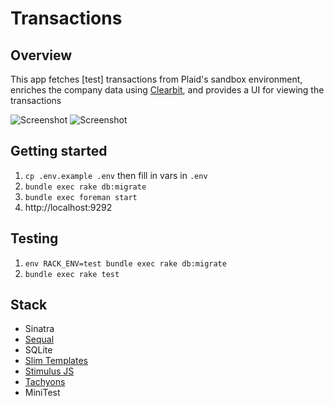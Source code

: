 # Transactions

## Overview
This app fetches [test] transactions from Plaid's sandbox environment, enriches the company data using [Clearbit](https://clearbit.com), and provides a UI for viewing the transactions

![Screenshot](https://mrktrn.com/scrnshts/s20192401-224434.488920239.png)
![Screenshot](https://mrktrn.com/scrnshts/s20192401-224505.440705454.png)

## Getting started
1. `cp .env.example .env` then fill in vars in `.env`
2. `bundle exec rake db:migrate`
3. `bundle exec foreman start`
4. http://localhost:9292

## Testing
1. `env RACK_ENV=test bundle exec rake db:migrate`
2. `bundle exec rake test`

## Stack
- Sinatra
- [Sequal](https://sequel.jeremyevans.net)
- SQLite
- [Slim Templates](http://slim-lang.com)
- [Stimulus JS](https://stimulusjs.org)
- [Tachyons](https://tachyons.io)
- MiniTest
